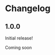 # Changelog

## 1.0.0
Initial release!

Coming soon


<!-- ## 1.1.0

### Added
- Add item

### Changed

- Migrated from [**flutter_quill**]() to [**fleather**]()

### Fixed
- Fixed crash when applying inline text formatting

### Removed
- "About author" tab from the about screen

### Security
- Security item

## 1.0.0

> First stable release!

### Added -->
